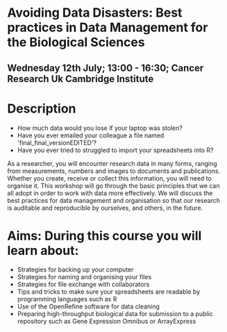 # Avoiding Data Disasters: Best practices in Data Management for the Biological Sciences

## Wednesday 12th July; 13:00 - 16:30; Cancer Research Uk Cambridge Institute


# Description
 
 - How much data would you lose if your laptop was stolen?
 - Have you ever emailed your colleague a file named 'final_final_versionEDITED'?
 - Have you ever tried to struggled to import your spreadsheets into R?

As a researcher, you will encounter research data in many forms, ranging from measurements, numbers and images to documents and publications. Whether you create, receive or collect this information, you will need to organise it. This workshop will go through the basic principles that we can all adopt in order to work with data more effectively. We will discuss the best practices for data management and organisation so that our research is auditable and reproducible by ourselves, and others, in the future.

# Aims: During this course you will learn about:
  - Strategies for backing up your computer
  - Strategies for naming and organising your files
  - Strategies for file exchange with collaborators
  - Tips and tricks to make sure your spreadsheets are readable by programming languages such as R
  - Use of the OpenRefine software for data cleaning
  - Preparing high-throughput biological data for submission to a public repository such as Gene Expression Omnibus or ArrayExpress  

